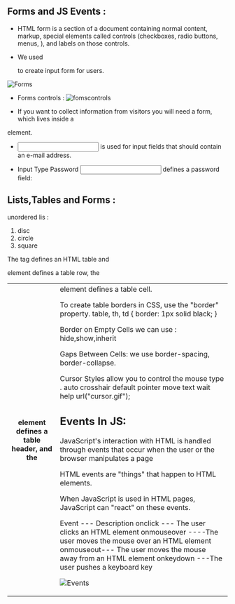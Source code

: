 ## Forms and JS Events :

- HTML form is a section of a document containing normal content, markup, special elements called controls (checkboxes, radio buttons, menus, ), and labels on those controls.

- We used <form> to create input form for users. 

![Forms](https://mobile.htmlgoodies.com/imagesvr_ce/1902/HTML%20Form.PNG)

- Forms controls :
![fomscontrols](https://image.slidesharecdn.com/lecture9-10-160807085530/95/html-forms-6-638.jpg?cb=1470560216)

- If you want to collect information from visitors you will need a form, which lives inside a
<form> element.

- <input type="email"> is used for input fields that should contain an e-mail address.

- Input Type Password <input type="password"> defines a password field:

## Lists,Tables and Forms :

unordered lis :
1. disc
2. circle
3. square

The <table> tag defines an HTML table and 
<tr> element defines a table row, the <th> element defines a table header, and the <td> element defines a table cell.

To create  table borders in CSS, use the "border" property.
table, th, td {
  border: 1px solid black;
}

Border on Empty Cells we can use : hide,show,inherit

Gaps Between Cells: we use border-spacing, border-collapse.

Cursor Styles allow you to control the mouse type . 
auto
crosshair
default
pointer
move
text
wait
help
url("cursor.gif");

## Events In JS:

JavaScript's interaction with HTML is handled through events that occur when the user or the browser manipulates a page

HTML events are "things" that happen to HTML elements.

When JavaScript is used in HTML pages, JavaScript can "react" on these events.

Event	--- Description
onclick ---	The user clicks an HTML element
onmouseover	----The user moves the mouse over an HTML element
onmouseout---	The user moves the mouse away from an HTML element
onkeydown	---The user pushes a keyboard key

![Events](https://data-flair.training/blogs/wp-content/uploads/sites/2/2019/07/JavaScript-Event-Types.jpg)




